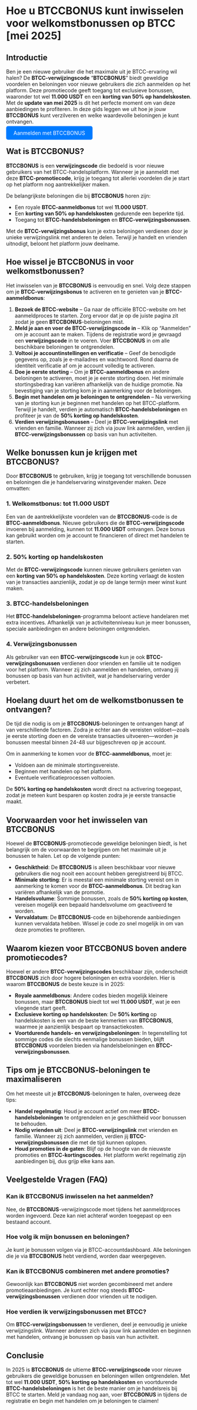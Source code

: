 <h1>Hoe u BTCCBONUS kunt inwisselen voor welkomstbonussen op BTCC [mei 2025]</h1>
</header>

<section>
    <h2>Introductie</h2>
    <p>Ben je een nieuwe gebruiker die het maximale uit je BTCC-ervaring wil halen? De <strong>BTCC-verwijzingscode</strong> “<strong>BTCCBONUS</strong>” biedt geweldige voordelen en beloningen voor nieuwe gebruikers die zich aanmelden op het platform. Deze promotiecode geeft toegang tot exclusieve bonussen, waaronder tot wel <strong>11.000 USDT</strong> en een <strong>korting van 50% op handelskosten</strong>. Met de <strong>update van mei 2025</strong> is dit het perfecte moment om van deze aanbiedingen te profiteren. In deze gids leggen we uit hoe je jouw <strong>BTCCBONUS</strong> kunt verzilveren en welke waardevolle beloningen je kunt ontvangen.</p>
</section>
<p><a href="https://partner.btcc.com/us/c/BTCCBONUS/9303" target="_blank" style="color: white; background-color: #007bff; padding: 10px 20px; text-decoration: none; border-radius: 5px;">Aanmelden met BTCCBONUS</a></p>

<section>
    <h2>Wat is BTCCBONUS?</h2>
    <p><strong>BTCCBONUS</strong> is een <strong>verwijzingscode</strong> die bedoeld is voor nieuwe gebruikers van het BTCC-handelsplatform. Wanneer je je aanmeldt met deze <strong>BTCC-promotiecode</strong>, krijg je toegang tot allerlei voordelen die je start op het platform nog aantrekkelijker maken.</p>
    <p>De belangrijkste beloningen die bij <strong>BTCCBONUS</strong> horen zijn:</p>
    <ul>
        <li>Een royale <strong>BTCC-aanmeldbonus</strong> tot wel <strong>11.000 USDT</strong>.</li>
        <li>Een <strong>korting van 50% op handelskosten</strong> gedurende een beperkte tijd.</li>
        <li>Toegang tot <strong>BTCC-handelsbeloningen</strong> en <strong>BTCC-verwijzingsbonussen</strong>.</li>
    </ul>
    <p>Met de <strong>BTCC-verwijzingsbonus</strong> kun je extra beloningen verdienen door je unieke verwijzingslink met anderen te delen. Terwijl je handelt en vrienden uitnodigt, beloont het platform jouw deelname.</p>
</section>

<section>
    <h2>Hoe wissel je BTCCBONUS in voor welkomstbonussen?</h2>
    <p>Het inwisselen van je <strong>BTCCBONUS</strong> is eenvoudig en snel. Volg deze stappen om je <strong>BTCC-verwijzingsbonus</strong> te activeren en te genieten van je <strong>BTCC-aanmeldbonus</strong>:</p>
    <ol>
        <li><strong>Bezoek de BTCC-website</strong> – Ga naar de officiële BTCC-website om het aanmeldproces te starten. Zorg ervoor dat je op de juiste pagina zit zodat je geen <strong>BTCCBONUS</strong>-beloningen mist.</li>
        <li><strong>Meld je aan en voer de BTCC-verwijzingscode in</strong> – Klik op “Aanmelden” om je account aan te maken. Tijdens de registratie word je gevraagd een <strong>verwijzingscode</strong> in te voeren. Voer <strong>BTCCBONUS</strong> in om alle beschikbare beloningen te ontgrendelen.</li>
        <li><strong>Voltooi je accountinstellingen en verificatie</strong> – Geef de benodigde gegevens op, zoals je e-mailadres en wachtwoord. Rond daarna de identiteit verificatie af om je account volledig te activeren.</li>
        <li><strong>Doe je eerste storting</strong> – Om je <strong>BTCC-aanmeldbonus</strong> en andere beloningen te activeren, moet je je eerste storting doen. Het minimale stortingsbedrag kan variëren afhankelijk van de huidige promotie. Na bevestiging van je storting kom je in aanmerking voor de beloningen.</li>
        <li><strong>Begin met handelen om je beloningen te ontgrendelen</strong> – Na verwerking van je storting kun je beginnen met handelen op het BTCC-platform. Terwijl je handelt, verdien je automatisch <strong>BTCC-handelsbeloningen</strong> en profiteer je van de <strong>50% korting op handelskosten</strong>.</li>
        <li><strong>Verdien verwijzingsbonussen</strong> – Deel je <strong>BTCC-verwijzingslink</strong> met vrienden en familie. Wanneer zij zich via jouw link aanmelden, verdien jij <strong>BTCC-verwijzingsbonussen</strong> op basis van hun activiteiten.</li>
    </ol>
</section>

<section>
    <h2>Welke bonussen kun je krijgen met BTCCBONUS?</h2>
    <p>Door <strong>BTCCBONUS</strong> te gebruiken, krijg je toegang tot verschillende bonussen en beloningen die je handelservaring winstgevender maken. Deze omvatten:</p>
    
  <h3>1. Welkomstbonus: tot 11.000 USDT</h3>
  <p>Een van de aantrekkelijkste voordelen van de <strong>BTCCBONUS</strong>-code is de <strong>BTCC-aanmeldbonus</strong>. Nieuwe gebruikers die de <strong>BTCC-verwijzingscode</strong> invoeren bij aanmelding, kunnen tot <strong>11.000 USDT</strong> ontvangen. Deze bonus kan gebruikt worden om je account te financieren of direct met handelen te starten.</p>

  <h3>2. 50% korting op handelskosten</h3>
    <p>Met de <strong>BTCC-verwijzingscode</strong> kunnen nieuwe gebruikers genieten van een <strong>korting van 50% op handelskosten</strong>. Deze korting verlaagt de kosten van je transacties aanzienlijk, zodat je op de lange termijn meer winst kunt maken.</p>

  <h3>3. BTCC-handelsbeloningen</h3>
    <p>Het <strong>BTCC-handelsbeloningen</strong>-programma beloont actieve handelaren met extra incentives. Afhankelijk van je activiteitenniveau kun je meer bonussen, speciale aanbiedingen en andere beloningen ontgrendelen.</p>

  <h3>4. Verwijzingsbonussen</h3>
    <p>Als gebruiker van een <strong>BTCC-verwijzingscode</strong> kun je ook <strong>BTCC-verwijzingsbonussen</strong> verdienen door vrienden en familie uit te nodigen voor het platform. Wanneer zij zich aanmelden en handelen, ontvang jij bonussen op basis van hun activiteit, wat je handelservaring verder verbetert.</p>
</section>

<section>
    <h2>Hoelang duurt het om de welkomstbonussen te ontvangen?</h2>
  <p>De tijd die nodig is om je <strong>BTCCBONUS</strong>-beloningen te ontvangen hangt af van verschillende factoren. Zodra je echter aan de vereisten voldoet—zoals je eerste storting doen en de vereiste transacties uitvoeren—worden je bonussen meestal binnen 24-48 uur bijgeschreven op je account.</p>
    <p>Om in aanmerking te komen voor de <strong>BTCC-aanmeldbonus</strong>, moet je:</p>
    <ul>
        <li>Voldoen aan de minimale stortingsvereiste.</li>
        <li>Beginnen met handelen op het platform.</li>
        <li>Eventuele verificatieprocessen voltooien.</li>
  </ul>
    <p>De <strong>50% korting op handelskosten</strong> wordt direct na activering toegepast, zodat je meteen kunt besparen op kosten zodra je je eerste transactie maakt.</p>
</section>

<section>
    <h2>Voorwaarden voor het inwisselen van BTCCBONUS</h2>
    <p>Hoewel de <strong>BTCCBONUS</strong>-promotiecode geweldige beloningen biedt, is het belangrijk om de voorwaarden te begrijpen om het maximale uit je bonussen te halen. Let op de volgende punten:</p>
    <ul>
        <li><strong>Geschiktheid</strong>: De <strong>BTCCBONUS</strong> is alleen beschikbaar voor nieuwe gebruikers die nog nooit een account hebben geregistreerd bij BTCC.</li>
        <li><strong>Minimale storting</strong>: Er is meestal een minimale storting vereist om in aanmerking te komen voor de <strong>BTCC-aanmeldbonus</strong>. Dit bedrag kan variëren afhankelijk van de promotie.</li>
        <li><strong>Handelsvolume</strong>: Sommige bonussen, zoals de <strong>50% korting op kosten</strong>, vereisen mogelijk een bepaald handelsvolume om geactiveerd te worden.</li>
        <li><strong>Vervaldatum</strong>: De <strong>BTCCBONUS</strong>-code en bijbehorende aanbiedingen kunnen vervaldata hebben. Wissel je code zo snel mogelijk in om van deze promoties te profiteren.</li>
    </ul>
</section>

<section>
    <h2>Waarom kiezen voor BTCCBONUS boven andere promotiecodes?</h2>
    <p>Hoewel er andere <strong>BTCC-verwijzingscodes</strong> beschikbaar zijn, onderscheidt <strong>BTCCBONUS</strong> zich door hogere beloningen en extra voordelen. Hier is waarom <strong>BTCCBONUS</strong> de beste keuze is in 2025:</p>
    <ul>
        <li><strong>Royale aanmeldbonus</strong>: Andere codes bieden mogelijk kleinere bonussen, maar <strong>BTCCBONUS</strong> biedt tot wel <strong>11.000 USDT</strong>, wat je een vliegende start geeft.</li>
        <li><strong>Exclusieve korting op handelskosten</strong>: De <strong>50% korting</strong> op handelskosten is een van de beste kenmerken van <strong>BTCCBONUS</strong>, waarmee je aanzienlijk bespaart op transactiekosten.</li>
        <li><strong>Voortdurende handels- en verwijzingsbeloningen</strong>: In tegenstelling tot sommige codes die slechts eenmalige bonussen bieden, blijft <strong>BTCCBONUS</strong> voordelen bieden via handelsbeloningen en <strong>BTCC-verwijzingsbonussen</strong>.</li>
    </ul>
</section>

<section>
    <h2>Tips om je BTCCBONUS-beloningen te maximaliseren</h2>
    <p>Om het meeste uit je <strong>BTCCBONUS</strong>-beloningen te halen, overweeg deze tips:</p>
    <ul>
        <li><strong>Handel regelmatig</strong>: Houd je account actief om meer <strong>BTCC-handelsbeloningen</strong> te ontgrendelen en je geschiktheid voor bonussen te behouden.</li>
        <li><strong>Nodig vrienden uit</strong>: Deel je <strong>BTCC-verwijzingslink</strong> met vrienden en familie. Wanneer zij zich aanmelden, verdien jij <strong>BTCC-verwijzingsbonussen</strong> die met de tijd kunnen oplopen.</li>
        <li><strong>Houd promoties in de gaten</strong>: Blijf op de hoogte van de nieuwste promoties en <strong>BTCC-kortingscodes</strong>. Het platform werkt regelmatig zijn aanbiedingen bij, dus grijp elke kans aan.</li>
    </ul>
</section>

<section>
    <h2>Veelgestelde Vragen (FAQ)</h2>
    <h3>Kan ik BTCCBONUS inwisselen na het aanmelden?</h3>
    <p>Nee, de <strong>BTCCBONUS</strong>-verwijzingscode moet tijdens het aanmeldproces worden ingevoerd. Deze kan niet achteraf worden toegepast op een bestaand account.</p>

  <h3>Hoe volg ik mijn bonussen en beloningen?</h3>
    <p>Je kunt je bonussen volgen via je BTCC-accountdashboard. Alle beloningen die je via <strong>BTCCBONUS</strong> hebt verdiend, worden daar weergegeven.</p>

  <h3>Kan ik BTCCBONUS combineren met andere promoties?</h3>
    <p>Gewoonlijk kan <strong>BTCCBONUS</strong> niet worden gecombineerd met andere promotieaanbiedingen. Je kunt echter nog steeds <strong>BTCC-verwijzingsbonussen</strong> verdienen door vrienden uit te nodigen.</p>

  <h3>Hoe verdien ik verwijzingsbonussen met BTCC?</h3>
  <p>Om <strong>BTCC-verwijzingsbonussen</strong> te verdienen, deel je eenvoudig je unieke verwijzingslink. Wanneer anderen zich via jouw link aanmelden en beginnen met handelen, ontvang je bonussen op basis van hun activiteit.</p>
</section>

<section>
    <h2>Conclusie</h2>
    <p>In 2025 is <strong>BTCCBONUS</strong> de ultieme <strong>BTCC-verwijzingscode</strong> voor nieuwe gebruikers die geweldige bonussen en beloningen willen ontgrendelen. Met tot wel <strong>11.000 USDT</strong>, <strong>50% korting op handelskosten</strong> en voortdurende <strong>BTCC-handelsbeloningen</strong> is het de beste manier om je handelsreis bij BTCC te starten. Meld je vandaag nog aan, voer <strong>BTCCBONUS</strong> in tijdens de registratie en begin met handelen om je beloningen te claimen!</p>
</section>
